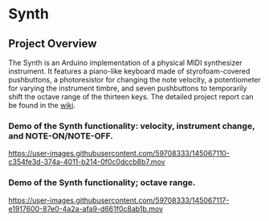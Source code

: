 # Synth

## Project Overview
The Synth is an Arduino implementation of a physical MIDI synthesizer instrument. It features a piano-like keyboard made of styrofoam-covered pushbuttons, a photoresistor for changing the note velocity, a potentiometer for varying the instrument timbre, and seven pushbuttons to temporarily shift the octave range of the thirteen keys. The detailed project report can be found in the [wiki](https://github.com/zhannaklimanova/Synth/wiki).

### Demo of the Synth functionality: velocity, instrument change, and NOTE-ON/NOTE-OFF.

https://user-images.githubusercontent.com/59708333/145067110-c354fe3d-374a-4011-b214-0f0c0dccb8b7.mov

### Demo of the Synth functionality; octave range.  

https://user-images.githubusercontent.com/59708333/145067117-e1917600-87e0-4a2a-afa9-d661f0c8ab1b.mov

